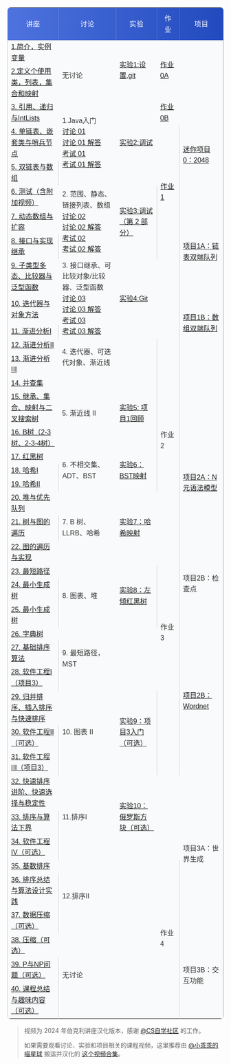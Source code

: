 <!DOCTYPE html>
<html lang="zh">
<head>
  <meta charset="UTF-8">
  <meta name="viewport" content="width=device-width, initial-scale=1.0">
  <title>时间表</title>
  <link href="https://fonts.googleapis.com/css2?family=Roboto:wght@400;500;700&family=Noto+Sans+SC:wght@400;500;700&display=swap" rel="stylesheet">
  <style>
    h1 {
        font-family: 'Roboto', sans-serif;
        font-weight: 700;
        font-size: 2.5rem;
        margin-bottom: 0rem !important;
        color: #2c3e50;
    }
    table {
        font-family: 'Noto Sans SC', sans-serif;
        background: #f9fafb;
        color: #333;
        line-height: 1.6;
        width: 100%;
        border-collapse: collapse;
        border-radius: 0.5rem !important;
        border: 1px solid #ccc;
    }
    thead {
        background: linear-gradient(90deg, #4e73df, #224abe);
        color: #fff;
    }

    td {
        background-color:GhostWhite;
        padding: 12px 15px;
        text-align: center;
        border-right: 1px solid #ccc;
        border-bottom: 1px solid #ccc;
    }
    tbody td[rowspan]:first-child {
        text-align: center !important;
        vertical-align: middle !important;
        font-size:20px;
        border-bottom: 1px solid #ccc;
    }

    tbody tr:hover td:not([rowspan]) {
        background-color: #e9ecef;
        transition: background-color 0.3s ease;
    }
    th:last-child {
        border-right: none;
    }
    td:last-child {
        border-right: 1px solid #ccc;
    }
    th {
        font-weight: 500;
        text-transform: uppercase;
        letter-spacing: 0.03em;
        padding: 12px 15px;
        border-bottom: 1px solid #ccc;
        border-right: 1px solid rgba(255, 255, 255, 0.2);
    }
    a:hover {
        text-decoration: underline;
    }
    @media (max-width: 768px) {
        th, td {
            padding: 8px;
            font-size: 0.9rem;
        }
    }
  </style>
</head>
<table><thead>
  <tr>
    <th>讲座</th>
    <th>讨论</th>
    <th>实验</th>
    <th>作业</th>
    <th>项目</th>
  </tr></thead>
<tbody>
  <tr>
    <td><a href="https://www.bilibili.com/video/BV1hJ4m1M7ZA?p=1">1.简介，实例变量</a></td>
    <td rowspan="2"><br>无讨论</td>
    <td rowspan="2"><a href="../labs/lab01">实验1:设置,git</a></td>
    <td rowspan="2"><a href="../homework/hw0/hw0a/">作业0A</a></td>
    <td></td>
  </tr>
  <tr>
    <td><a href="https://www.bilibili.com/video/BV1hJ4m1M7ZA?p=2">2.定义个使用类，列表，集合和映射</a></td>
    <td></td>
  </tr>
  <tr>
    <td><a href="https://www.bilibili.com/video/BV1hJ4m1M7ZA?p=3">3. 引用、递归与IntLists</a></td>
    <td rowspan="3">1.Java入门<br><a href="../discus/regular01">讨论 01</a> <br> <a href="../discus/regular01sol">讨论 01 解答</a><br><a href="../discus/examlevel01">考试 01</a> <br> <a href="../discus/examlevel01sol">考试 01 解答</a></td>
    <td rowspan="3"><a href="../labs/lab02">实验2:调试</a></td>
    <td><a href="../homework/hw0/hw0b/">作业0B</a></td>
    <td rowspan="4"><a href="../projects/proj0">迷你项目0：2048</a></td>
  </tr>
  <tr>
    <td><a href="https://www.bilibili.com/video/BV1hJ4m1M7ZA?p=4">4. 单链表、嵌套类与哨兵节点</a></td>
    <td rowspan="5"><a href="https://www.gradescope.com/login">作业1</a></td>
  </tr>
  <tr>
    <td><a href="https://www.bilibili.com/video/BV1hJ4m1M7ZA?p=5">5. 双链表与数组</a></td>
  </tr>
  <tr>
    <td><a href="https://www.bilibili.com/video/BV1hJ4m1M7ZA?p=6">6. 测试（含附加视频）</a></td>
    <td rowspan="3">2. 范围、静态、链接列表、数组<br><a href="../discus/regular02">讨论 02</a> <br> <a href="../discus/regular02sol">讨论 02 解答</a><br><a href="../discus/examlevel02">考试 02</a> <br> <a href="../discus/examlevel02sol">考试 02 解答</a></td>
    <td rowspan="3"><a href="../labs/lab03">实验3:调试（第 2 部分）</a></td>
  </tr>
  <tr>
    <td><a href="https://www.bilibili.com/video/BV1hJ4m1M7ZA?p=7">7. 动态数组与扩容</a></td>
    <td rowspan="3"><a href="../projects/proj1a">项目1A：链表双端队列</a></td>
  </tr>
  <tr>
    <td><a href="https://www.bilibili.com/video/BV1hJ4m1M7ZA?p=8">8. 接口与实现继承</a></td>
  </tr>
  <tr>
    <td><a href="https://www.bilibili.com/video/BV1hJ4m1M7ZA?p=9">9. 子类型多态、比较器与泛型函数</a></td>
    <td rowspan="3">3. 接口继承、可比较对象/比较器、泛型函数<br><a href="../discus/regular03">讨论 03</a> <br> <a href="../discus/regular03sol">讨论 03 解答</a><br><a href="../discus/examlevel03">考试 03</a> <br> <a href="../discus/examlevel03sol">考试 03 解答</a></td>
    <td rowspan="3"><a href="../labs/lab04">实验4:Git</a></td>
    <td rowspan="6"></td>
  </tr>
  <tr>
    <td><a href="https://www.bilibili.com/video/BV1hJ4m1M7ZA?p=10">10. 迭代器与对象方法</a></td>
    <td rowspan="3"><a href="../projects/proj1b">项目1B：数组双端队列</a></td>
  </tr>
  <tr>
    <td><a href="https://www.bilibili.com/video/BV1hJ4m1M7ZA?p=11">11. 渐进分析I</a></td>
  </tr>
  <tr>
    <td><a href="https://www.bilibili.com/video/BV1hJ4m1M7ZA?p=12">12. 渐进分析II</a></td>
    <td rowspan="2">4. 迭代器、可迭代对象、渐近线<br></td>
    <td rowspan="2"></td>
  </tr>
  <tr>
    <td><a href="https://www.bilibili.com/video/BV1hJ4m1M7ZA?p=13">13. 渐进分析III</a></td>
    <td rowspan="3"></td>
  </tr>
  <tr>
    <td><a href="https://www.bilibili.com/video/BV1hJ4m1M7ZA?p=14">14. 并查集</a></td>
    <td rowspan="3">5. 渐近线 II</td>
    <td rowspan="3"><a href="../labs/lab05">实验5: 项目1回顾</a></td>
  </tr>
  <tr>
    <td><a href="https://www.bilibili.com/video/BV1hJ4m1M7ZA?p=15">15. 继承、集合、映射与二叉搜索树</a></td>
    <td rowspan="5">作业2</td>
  </tr>
  <tr>
    <td><a href="https://www.bilibili.com/video/BV1hJ4m1M7ZA?p=16">16. B树（2-3树、2-3-4树）</a></td>
    <td rowspan="6"><a href="../projects/proj2a">项目2A：N元语法模型</a></td>
  </tr>
  <tr>
    <td><a href="https://www.bilibili.com/video/BV1hJ4m1M7ZA?p=17">17. 红黑树</a></td>
    <td rowspan="3">6. 不相交集、ADT、BST</td>
    <td rowspan="3"><a href="../labs/lab06">实验6：BST映射</a></td>
  </tr>
  <tr>
    <td><a href="https://www.bilibili.com/video/BV1hJ4m1M7ZA?p=18">18. 哈希I</a></td>
  </tr>
  <tr>
    <td><a href="https://www.bilibili.com/video/BV1hJ4m1M7ZA?p=19">19. 哈希II</a></td>
  </tr>
  <tr>
    <td><a href="https://www.bilibili.com/video/BV1hJ4m1M7ZA?p=20">20. 堆与优先队列</a></td>
    <td rowspan="3">7. B 树、LLRB、哈希</td>
    <td rowspan="3"><a href="../labs/lab07">实验7：哈希映射</a></td>
    <td rowspan="12">作业3</td>
  </tr>
  <tr>
    <td><a href="https://www.bilibili.com/video/BV1hJ4m1M7ZA?p=21">21. 树与图的遍历</a></td>
  </tr>
  <tr>
    <td><a href="https://www.bilibili.com/video/BV1hJ4m1M7ZA?p=22">22. 图的遍历与实现</a></td>
    <td rowspan="4">项目2B：检查点</td>
  </tr>
  <tr>
    <td><a href="https://www.bilibili.com/video/BV1hJ4m1M7ZA?p=23">23. 最短路径</a></td>
    <td rowspan="3">8. 图表、堆</td>
    <td rowspan="3"><a href="../labs/lab08">实验8：左倾红黑树</a></td>
  </tr>
  <tr>
    <td><a href="https://www.bilibili.com/video/BV1hJ4m1M7ZA?p=24">24. 最小生成树</a></td>
  </tr>
  <tr>
    <td><a href="https://www.bilibili.com/video/BV1hJ4m1M7ZA?p=25">25. 最小生成树</a></td>
  </tr>
  <tr>
    <td><a href="https://www.bilibili.com/video/BV1hJ4m1M7ZA?p=26">26. 字典树</a></td>
    <td rowspan="3">9. 最短路径，MST</td>
    <td rowspan="3"></td>
    <td rowspan="6"><a href="../projects/proj2b">项目2B：Wordnet</td>
  </tr>
  <tr>
    <td><a href="https://www.bilibili.com/video/BV1hJ4m1M7ZA?p=27">27. 基础排序算法</a></td>
  </tr>
  <tr>
    <td><a href="https://www.bilibili.com/video/BV1hJ4m1M7ZA?p=28">28. 软件工程I（项目3）</a></td>
  </tr>
  <tr>
    <td><a href="https://www.bilibili.com/video/BV1hJ4m1M7ZA?p=29">29. 归并排序、插入排序与快速排序</a></td>
    <td rowspan="3">10. 图表 II</td>
    <td rowspan="3"><a href="../labs/lab09">实验9：项目3入门（可选）</a></td>
  </tr>
  <tr>
    <td><a href="https://www.bilibili.com/video/BV1hJ4m1M7ZA?p=30">30. 软件工程II（可选）</a></td>
  </tr>
  <tr>
    <td><a href="https://www.bilibili.com/video/BV1hJ4m1M7ZA?p=31">31. 软件工程III（项目3）</a></td>
  </tr>
  <tr>
    <td><a href="https://www.bilibili.com/video/BV1hJ4m1M7ZA?p=32">32. 快速排序进阶、快速选择与稳定性</a></td>
    <td rowspan="3">11.排序I</td>
    <td rowspan="3"><a href="../labs/lab10">实验10：俄罗斯方块（可选）</a></td>
    <td rowspan="3"></td>
    <td rowspan="6">项目3A：世界生成</td>
  </tr>
  <tr>
    <td><a href="https://www.bilibili.com/video/BV1hJ4m1M7ZA?p=33">33. 排序与算法下界</a></td>
  </tr>
  <tr>
    <td><a href="https://www.bilibili.com/video/BV1hJ4m1M7ZA?p=34">34. 软件工程IV（可选）</a></td>
  </tr>
  <tr>
    <td><a href="https://www.bilibili.com/video/BV1hJ4m1M7ZA?p=35">35. 基数排序</a></td>
    <td rowspan="3">12.排序II</td>
    <td rowspan="6"></td>
    <td rowspan="6">作业4</td>
  </tr>
  <tr>
    <td><a href="https://www.bilibili.com/video/BV1hJ4m1M7ZA?p=36">36. 排序总结与算法设计实践</a></td>
  </tr>
  <tr>
    <td><a href="https://www.bilibili.com/video/BV1hJ4m1M7ZA?p=37">37. 数据压缩（可选）</a></td>
  </tr>
  <tr>
    <td><a href="https://www.bilibili.com/video/BV1hJ4m1M7ZA?p=38">38. 压缩（可选）</a></td>
    <td rowspan="3">无讨论</td>
    <td rowspan="3">项目3B：交互功能</td>
  </tr>
  <tr>
    <td><a href="https://www.bilibili.com/video/BV1hJ4m1M7ZA?p=39">39. P与NP问题（可选）</a></td>
  </tr>
  <tr>
    <td><a href="https://www.bilibili.com/video/BV1hJ4m1M7ZA?p=40">40. 课程总结与趣味内容（可选）</a></td>
  </tr>
</tbody></table>
</html>

> 视频为 2024 年伯克利讲座汉化版本，感谢 [@CS自学社区](https://space.bilibili.com/526939229) 的工作。
>
> 如果需要观看讨论、实验和项目相关的课程视频，这里推荐由 [@小乖乖的喵星球](https://space.bilibili.com/95093036) 搬运并汉化的 [这个视频合集](https://www.bilibili.com/video/BV1QP4y1u7jv)。
